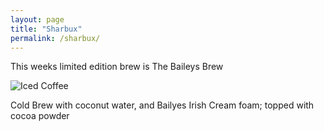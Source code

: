 ```yaml
---
layout: page
title: "Sharbux"
permalink: /sharbux/
---
```

This weeks limited edition brew is The Baileys Brew


![Iced Coffee](/assets/BaileysBrew.jpg)


Cold Brew with coconut water, and Bailyes Irish Cream foam; topped with cocoa powder